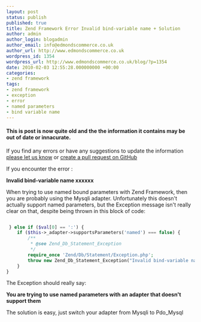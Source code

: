 ```yaml
---
layout: post
status: publish
published: true
title: Zend Framework Error Invalid bind-variable name + Solution
author: admin
author_login: blogadmin
author_email: info@edmondscommerce.co.uk
author_url: http://www.edmondscommerce.co.uk
wordpress_id: 1354
wordpress_url: http://www.edmondscommerce.co.uk/blog/?p=1354
date: 2010-02-03 12:55:28.000000000 +00:00
categories:
- zend framework
tags:
- zend framework
- exception
- error
- named parameters
- bind variable name
---
```

<div class="oldpost"><h4>This is post is now quite old and the the information it contains may be out of date or innacurate.</h4>
<p>
If you find any errors or have any suggestions to update the information <a href="http://edmondscommerce.github.io/contact-us/index.html">please let us know</a>
or <a href="https://github.com/edmondscommerce/edmondscommerce.github.io">create a pull request on GitHub</a>
</p>
</div>
If you encounter the error :

<strong>Invalid bind-variable name xxxxxx</strong> 

When trying to use named bound parameters with Zend Framework, then you are probably using the Mysqli adapter. Unfortunately this doesn't actually support named parameters, but the Exception message isn't really clear on that, despite being thrown in this block of code:

```php

 } else if ($val[0] == ':') {
	if ($this->_adapter->supportsParameters('named') === false) {
		/**
		 * @see Zend_Db_Statement_Exception
		 */
		require_once 'Zend/Db/Statement/Exception.php';
		throw new Zend_Db_Statement_Exception("Invalid bind-variable name '$val'");
	}
}

```

The Exception should really say:

<strong>You are trying to use named parameters with an adapter that doesn't support them</strong>

The solution is easy, just switch your adapter from Mysqli to Pdo_Mysql
